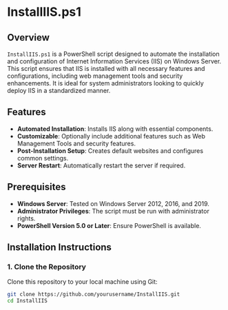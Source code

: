# InstallIIS.ps1

## Overview
`InstallIIS.ps1` is a PowerShell script designed to automate the installation and configuration of Internet Information Services (IIS) on Windows Server. This script ensures that IIS is installed with all necessary features and configurations, including web management tools and security enhancements. It is ideal for system administrators looking to quickly deploy IIS in a standardized manner.

## Features
- **Automated Installation**: Installs IIS along with essential components.
- **Customizable**: Optionally include additional features such as Web Management Tools and security features.
- **Post-Installation Setup**: Creates default websites and configures common settings.
- **Server Restart**: Automatically restart the server if required.

## Prerequisites
- **Windows Server**: Tested on Windows Server 2012, 2016, and 2019.
- **Administrator Privileges**: The script must be run with administrator rights.
- **PowerShell Version 5.0 or Later**: Ensure PowerShell is available.

## Installation Instructions

### 1. Clone the Repository
Clone this repository to your local machine using Git:
```bash
git clone https://github.com/yourusername/InstallIIS.git
cd InstallIIS
